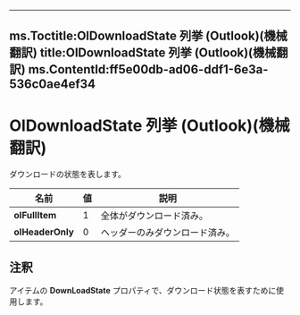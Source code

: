 

---
ms.Toctitle:OlDownloadState 列挙 (Outlook)(機械翻訳)
title:OlDownloadState 列挙 (Outlook)(機械翻訳)
ms.ContentId:ff5e00db-ad06-ddf1-6e3a-536c0ae4ef34
---
# OlDownloadState 列挙 (Outlook)(機械翻訳)




ダウンロードの状態を表します。

|**名前**|**値**|**説明**|
|---|---|---|
|**olFullItem**|1|全体がダウンロード済み。|
|**olHeaderOnly**|0|ヘッダーのみダウンロード済み。|



## 注釈
アイテムの **DownLoadState** プロパティで、ダウンロード状態を表すために使用します。




